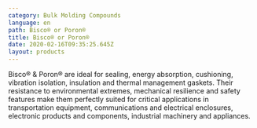 ```yaml
---
category: Bulk Molding Compounds
language: en
path: Bisco® or Poron®
title: Bisco® or Poron®
date: 2020-02-16T09:35:25.645Z
layout: products
---
```

Bisco® & Poron® are ideal for sealing, energy absorption, cushioning, vibration isolation, insulation and thermal management gaskets. Their resistance to environmental extremes, mechanical resilience and safety features make them perfectly suited for critical applications in transportation equipment, communications and electrical enclosures, electronic products and components, industrial machinery and appliances.

